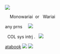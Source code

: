 ![](https://64.media.tumblr.com/36ff5f662a495c24f3a05b09d9fc86b8/e3e884eeb93040dd-05/s1280x1920/8ae7f6bdc207687bd0d851cc742e054e84191e15.gifv)

‎ ‎ ‎ ‎ Monowariai‎ ‎ ‎or‎ ‎ ‎ ‎Wariai

any prns  ‎  ‎  ‎  ‎ ![](https://64.media.tumblr.com/91295a6a033a09187f12b5b0124b45c3/d592cde53d5729a5-fd/s100x200/f5bb8fa58d183b44bacdbc75ca4ddf4163dcfbb6.pnj)

 ‎  ‎ COL sys intrj .  ‎  ‎ ![](https://64.media.tumblr.com/447924053ef0ae9d5213024d78136d18/097812a0e44be487-6f/s250x400/ca774b1dfca56ee93fec4b50b44333911eaf1333.gifv)


[atabook](https://monowariai.atabook.org/) ![](https://files.catbox.moe/zdg2oh.jpg)
![](https://64.media.tumblr.com/0e8f7e621a45ca009e4d20e76b658729/e3e884eeb93040dd-bb/s2048x3072/570d0aeb7a37c68fa977a0f01689104ae87fbcd9.pnj)
